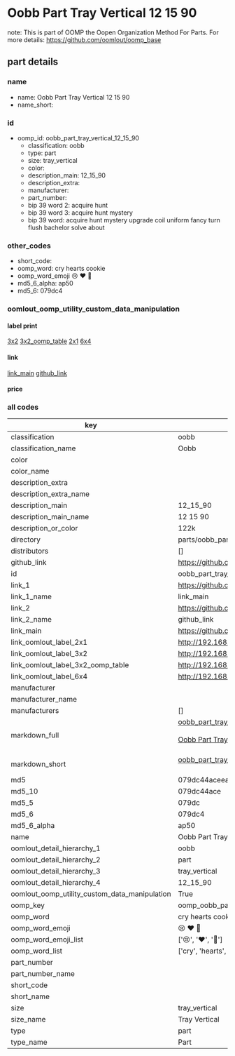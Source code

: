 # Oobb Part Tray Vertical 12 15 90  

note: This is part of OOMP the Oopen Organization Method For Parts. For more details: https://github.com/oomlout/oomp_base

##  part details





### name
* name: Oobb Part Tray Vertical 12 15 90
* name_short: 
### id
* oomp_id: oobb_part_tray_vertical_12_15_90
  * classification: oobb
  * type: part
  * size: tray_vertical
  * color: 
  * description_main: 12_15_90
  * description_extra: 
  * manufacturer: 
  * part_number: 
  * bip 39 word 2: acquire hunt
  * bip 39 word 3: acquire hunt mystery
  * bip 39 word: acquire hunt mystery upgrade coil uniform fancy turn flush bachelor solve about

### other_codes
* short_code: 
* oomp_word: cry hearts cookie
* oomp_word_emoji :cry: :hearts: :cookie:
* md5_6_alpha: ap50
* md5_6: 079dc4






### oomlout_oomp_utility_custom_data_manipulation
#### label print
[3x2](http://192.168.1.245:1112/?label=oomp%20ap50)
[3x2_oomp_table](http://192.168.1.107:1112/?label=oomp%20ap50)
[2x1](http://192.168.1.242:1112/?label=oomp%20ap50)
[6x4](http://192.168.1.55:1112/?label=oomp%20ap50)    

#### link

[link_main](https://github.com/oomlout/oomlout_oomp_current_version_messy/tree/main/parts/oobb_part_tray_vertical_12_15_90) [github_link](https://github.com/oomlout/oomlout_oomp_part_src/tree/main/parts/oobb_part_tray_vertical_12_15_90)                             

#### price







### all codes 
| key | value |  
| --- | --- |  
| classification | oobb |  
| classification_name | Oobb |  
| color |  |  
| color_name |  |  
| description_extra |  |  
| description_extra_name |  |  
| description_main | 12_15_90 |  
| description_main_name | 12 15 90 |  
| description_or_color | 122k |  
| directory | parts/oobb_part_tray_vertical_12_15_90 |  
| distributors | [] |  
| github_link | https://github.com/oomlout/oomlout_oomp_part_src/tree/main/parts/oobb_part_tray_vertical_12_15_90 |  
| id | oobb_part_tray_vertical_12_15_90 |  
| link_1 | https://github.com/oomlout/oomlout_oomp_current_version_messy/tree/main/parts/oobb_part_tray_vertical_12_15_90 |  
| link_1_name | link_main |  
| link_2 | https://github.com/oomlout/oomlout_oomp_part_src/tree/main/parts/oobb_part_tray_vertical_12_15_90 |  
| link_2_name | github_link |  
| link_main | https://github.com/oomlout/oomlout_oomp_current_version_messy/tree/main/parts/oobb_part_tray_vertical_12_15_90 |  
| link_oomlout_label_2x1 | http://192.168.1.242:1112/?label=oomp%20ap50 |  
| link_oomlout_label_3x2 | http://192.168.1.245:1112/?label=oomp%20ap50 |  
| link_oomlout_label_3x2_oomp_table | http://192.168.1.107:1112/?label=oomp%20ap50 |  
| link_oomlout_label_6x4 | http://192.168.1.55:1112/?label=oomp%20ap50 |  
| manufacturer |  |  
| manufacturer_name |  |  
| manufacturers | [] |  
| markdown_full | [oobb_part_tray_vertical_12_15_90](https://github.com/oomlout/oomlout_oomp_current_version_messy/tree/main/parts/oobb_part_tray_vertical_12_15_90)<br>[](https://github.com/oomlout/oomlout_oomp_current_version_messy/tree/main/parts/oobb_part_tray_vertical_12_15_90)<br>[Oobb Part Tray Vertical 12 15 90](https://github.com/oomlout/oomlout_oomp_current_version_messy/tree/main/parts/oobb_part_tray_vertical_12_15_90)<br><br> |  
| markdown_short | [oobb_part_tray_vertical_12_15_90](https://github.com/oomlout/oomlout_oomp_current_version_messy/tree/main/parts/oobb_part_tray_vertical_12_15_90)<br><br> |  
| md5 | 079dc44aceeaca5fb596aeeb24dbd811 |  
| md5_10 | 079dc44ace |  
| md5_5 | 079dc |  
| md5_6 | 079dc4 |  
| md5_6_alpha | ap50 |  
| name | Oobb Part Tray Vertical 12 15 90 |  
| oomlout_detail_hierarchy_1 | oobb |  
| oomlout_detail_hierarchy_2 | part |  
| oomlout_detail_hierarchy_3 | tray_vertical |  
| oomlout_detail_hierarchy_4 | 12_15_90 |  
| oomlout_oomp_utility_custom_data_manipulation | True |  
| oomp_key | oomp_oobb_part_tray_vertical_12_15_90 |  
| oomp_word | cry hearts cookie |  
| oomp_word_emoji | :cry: :hearts: :cookie: |  
| oomp_word_emoji_list | [':cry:', ':hearts:', ':cookie:'] |  
| oomp_word_list | ['cry', 'hearts', 'cookie'] |  
| part_number |  |  
| part_number_name |  |  
| short_code |  |  
| short_name |  |  
| size | tray_vertical |  
| size_name | Tray Vertical |  
| type | part |  
| type_name | Part |  
